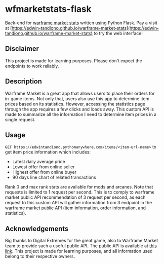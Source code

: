 # wfmarketstats-flask
Back-end for [warframe market stats](https://github.com/edwin-tandiono/warframe-market-stats) written using Python Flask. Pay a visit at [https://edwin-tandiono.github.io/warframe-market-stats](https://edwin-tandiono.github.io/warframe-market-stats) to try the web interface!


## Disclaimer
This project is made for learning purposes. Please don't expect the endpoints to work reliably.

## Description
Warframe Market is a great app that allows users to place their orders for in-game items. Not only that, users also use this app to determine item prices based on its statistics. However, accessing the statistics page through the app requires a few clicks and loads away. This custom API is made to summarize all the information I need to determine item prices in a single request.

## Usage
`GET https://edwintandiono.pythonanywhere.com/items/<item-url-name>` to get item price information which includes:
* Latest daily average price  
* Lowest offer from online seller
* Highest offer from online buyer
* 90 days line chart of related transactions

Rank 0 and max rank stats are available for mods and arcanes.
Note that requests is limited to 1 request per second. This is to comply to warframe market public API recommendation of 3 request per second, as each request to this custom API will gather information from 3 endpoint in the warframe market public API (item information, order information, and statistics).

## Acknowledgements
Big thanks to Digital Extremes for the great game, also to Warframe Market team to provide such a useful public API. The public API is available at [this link](https://docs.google.com/document/d/1121cjBNN4BeZdMBGil6Qbuqse-sWpEXPpitQH5fb_Fo). This project is made for learning purposes, and all information used belong to their respective owners.
